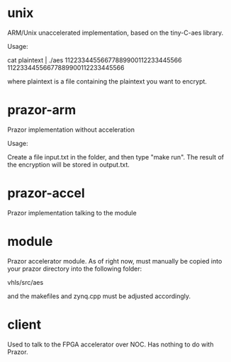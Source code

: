 unix
======

ARM/Unix unaccelerated implementation, based on the tiny-C-aes library.

Usage:

cat plaintext | ./aes 11223344556677889900112233445566 11223344556677889900112233445566

where plaintext is a file containing the plaintext you want to encrypt.

prazor-arm
======

Prazor implementation without acceleration

Usage:

Create a file input.txt in the folder, and then type "make run". The result of the encryption will be stored in output.txt.

prazor-accel
======

Prazor implementation talking to the module


module
======

Prazor accelerator module. As of right now, must manually be copied into your prazor directory into the following folder:

vhls/src/aes

and the makefiles and zynq.cpp must be adjusted accordingly.

client
======

Used to talk to the FPGA accelerator over NOC. Has nothing to do with Prazor.
